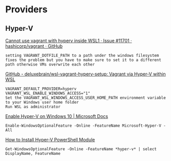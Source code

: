 # Providers


## Hyper-V

[Cannot use vagrant with hyperv inside WSL1 · Issue #11701 · hashicorp/vagrant · GitHub](https://github.com/hashicorp/vagrant/issues/11701)

    setting VAGRANT_DOTFILE_PATH to a path under the windows filesystem fixes the problem but you have to make sure to set it to a different path otherwise VMs overwrite each other

[GitHub - deluxebrain/wsl-vagrant-hyperv-setup: Vagrant via Hyper-V within WSL](https://github.com/deluxebrain/wsl-vagrant-hyperv-setup)

    VAGRANT_DEFAULT_PROVIDER=hyperv
    VAGRANT_WSL_ENABLE_WINDOWS_ACCESS="1"
    Set the VAGRANT_WSL_WINDOWS_ACCESS_USER_HOME_PATH environment variable to your Windows user home folder
    Run WSL as administrator

[Enable Hyper-V on Windows 10 | Microsoft Docs](https://docs.microsoft.com/en-us/virtualization/hyper-v-on-windows/quick-start/enable-hyper-v)

    Enable-WindowsOptionalFeature -Online -FeatureName Microsoft-Hyper-V -All

[How to Install Hyper-V PowerShell Module](https://www.altaro.com/hyper-v/install-hyper-v-powershell-module/)

    Get-WindowsOptionalFeature -Online -FeatureName *hyper-v* | select DisplayName, FeatureName



